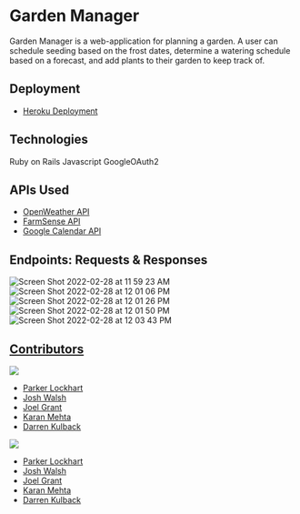 # Garden Manager
Garden Manager is a web-application for planning a garden. A user can schedule
seeding based on the frost dates, determine a watering schedule based on a
forecast, and add plants to their garden to keep track of.
## Deployment
* [Heroku Deployment]()

## Technologies
Ruby on Rails
Javascript
GoogleOAuth2



## APIs Used
  - [OpenWeather API](https://openweathermap.org/api)
  - [FarmSense API](https://www.farmsense.net/api/frost-date-api/)
  - [Google Calendar API](https://developers.google.com/calendar/api)
## Endpoints: Requests & Responses
![Screen Shot 2022-02-28 at 11 59 23 AM](https://user-images.githubusercontent.com/87674632/156042395-c00b2a73-03ef-43c6-a971-6e2f133459e8.png)
![Screen Shot 2022-02-28 at 12 01 06 PM](https://user-images.githubusercontent.com/87674632/156042623-bc3bad85-e748-4404-9688-78402386dea3.png)
![Screen Shot 2022-02-28 at 12 01 26 PM](https://user-images.githubusercontent.com/87674632/156042663-46a5e285-0005-40a8-ba66-6d8ad46a6aff.png)
![Screen Shot 2022-02-28 at 12 01 50 PM](https://user-images.githubusercontent.com/87674632/156042705-a7c98218-20de-4320-a230-f3cfbd60b97f.png)
![Screen Shot 2022-02-28 at 12 03 43 PM](https://user-images.githubusercontent.com/87674632/156042947-209531b1-abc9-47aa-914b-3a8cac222f66.png)


## <ins>Contributors</ins>
<p>
  <img src="https://img.shields.io/badge/LinkedIn-0077B5?style=for-the-badge&logo=linkedin&logoColor=white" />
</p>

- [Parker Lockhart](https://www.linkedin.com/in/parker-lockhart/)
- [Josh Walsh](https://www.linkedin.com/in/jaw772/)
- [Joel Grant](https://www.linkedin.com/in/joelmgrant/)
- [Karan Mehta](https://www.linkedin.com/in/karan-mehta-2b706093/)
- [Darren Kulback](https://www.linkedin.com/in/darren-kulback-9b2394189/)

<p>
  <img src="https://img.shields.io/badge/GitHub-100000?style=for-the-badge&logo=github&logoColor=white" />
</p>

- [Parker Lockhart](https://github.com/ParkerLockhart)
- [Josh Walsh](https://github.com/jaw772)
- [Joel Grant](https://github.com/joel-grant)
- [Karan Mehta](https://github.com/karanm645)
- [Darren Kulback](https://github.com/dkulback)

